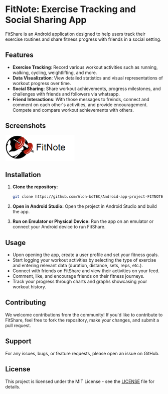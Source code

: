 # FitNote: Exercise Tracking and Social Sharing App

FitShare is an Android application designed to help users track their exercise routines and share fitness progress with friends in a social setting.

## Features

- **Exercise Tracking**: Record various workout activities such as running, walking, cycling, weightlifting, and more.
- **Data Visualization**: View detailed statistics and visual representations of workout progress over time.
- **Social Sharing**: Share workout achievements, progress milestones, and challenges with friends and followers via whatsapp.
- **Friend Interactions**: With those messages to freinds, connect and comment on each other's activities, and provide encouragement. Compete and compare workout achievements with others.

## Screenshots

![FitShare App Screenshots](FitNote_Logo.png)

## Installation

1. **Clone the repository:**
   ```bash
   git clone https://github.com/Alon-bdTEC/Android-app-project-FITNOTE
   ```

2. **Open in Android Studio:**
   Open the project in Android Studio and build the app.

3. **Run on Emulator or Physical Device:**
   Run the app on an emulator or connect your Android device to run FitShare.

## Usage

- Upon opening the app, create a user profile and set your fitness goals.
- Start logging your workout activities by selecting the type of exercise and entering relevant data (duration, distance, sets, reps, etc.).
- Connect with friends on FitShare and view their activities on your feed.
- Comment, like, and encourage friends on their fitness journeys.
- Track your progress through charts and graphs showcasing your workout history.

## Contributing

We welcome contributions from the community! If you'd like to contribute to FitShare, feel free to fork the repository, make your changes, and submit a pull request.

## Support

For any issues, bugs, or feature requests, please open an issue on GitHub.

## License

This project is licensed under the MIT License - see the [LICENSE](LICENSE) file for details.
